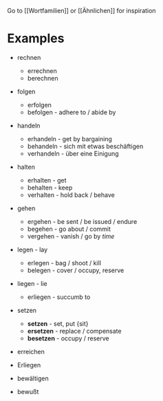 Go to [[Wortfamilien]] or [[Ähnlichen]] for inspiration
# Examples
-  rechnen
	- errechnen
	- berechnen

- folgen
	- erfolgen
	- befolgen - adhere to / abide by

- handeln
	- erhandeln - get by bargaining
	- behandeln - sich mit etwas beschäftigen
	- verhandeln - über eine Einigung

- halten
	- erhalten - get
	- behalten - keep
	- verhalten - hold back / behave

- gehen
	- ergehen - be sent / be issued / endure
	- begehen - go about / commit
	- vergehen - vanish / go by *time*

- legen - lay
	- erlegen - bag / shoot / kill
	- belegen - cover / occupy, reserve

- liegen - lie
	- erliegen - succumb to

- setzen
	- **setzen** - set, put {sit}
	- **ersetzen** - replace / compensate
	- **besetzen** - occupy / reserve

- erreichen
- Erliegen

- bewältigen
- bewußt